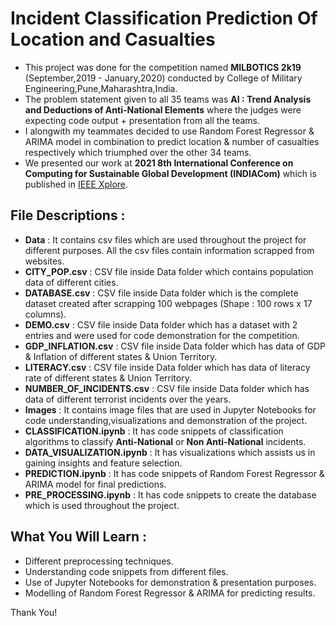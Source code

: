 # Incident Classification Prediction Of Location and Casualties
- This project was done for the competition named **MILBOTICS 2k19** (September,2019 - January,2020) conducted by College of Military Engineering,Pune,Maharashtra,India. 
- The problem statement given to all 35 teams was **AI : Trend Analysis and Deductions of Anti-National Elements** where the judges were expecting code output + presentation from all the teams.
- I alongwith my teammates decided to use Random Forest Regressor & ARIMA model in combination to predict location & number of casualties respectively which triumphed over the other 34 teams.
- We presented our work at **2021 8th International Conference on Computing for Sustainable Global Development (INDIACom)** which is published in [IEEE Xplore](https://ieeexplore.ieee.org/document/9441087).

## File Descriptions :
- **Data** : It contains csv files which are used throughout the project for different purposes. All the csv files contain information scrapped from websites.
- **CITY_POP.csv** : CSV file inside Data folder which contains population data of different cities.
- **DATABASE.csv** : CSV file inside Data folder which is the complete dataset created after scrapping 100 webpages (Shape : 100 rows x 17 columns). 
- **DEMO.csv** : CSV file inside Data folder which has a dataset with 2 entries and were used for code demonstration for the competition.
- **GDP_INFLATION.csv** : CSV file inside Data folder which has data of GDP & Inflation of different states & Union Territory.
- **LITERACY.csv** : CSV file inside Data folder which has data of literacy rate of different states & Union Territory.
- **NUMBER_OF_INCIDENTS.csv** : CSV file inside Data folder which has data of different terrorist incidents over the years.  
- **Images** : It contains image files that are used in Jupyter Notebooks for code understanding,visualizations and demonstration of the project.
- **CLASSIFICATION.ipynb** : It has code snippets of classification algorithms to classify **Anti-National** or **Non Anti-National** incidents. 
- **DATA_VISUALIZATION.ipynb** : It has visualizations which assists us in gaining insights and feature selection.
- **PREDICTION.ipynb** : It has code snippets of Random Forest Regressor & ARIMA model for final predictions.
- **PRE_PROCESSING.ipynb** : It has code snippets to create the database which is used throughout the project.

## What You Will Learn :
- Different preprocessing techniques.
- Understanding code snippets from different files.
- Use of Jupyter Notebooks for demonstration & presentation purposes.
- Modelling of Random Forest Regressor & ARIMA for predicting results.

Thank You!

